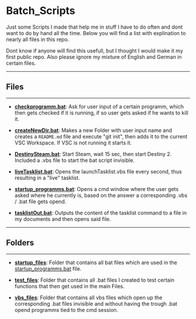 # **Batch_Scripts**

Just some Scripts I made that help me in stuff I have to do often and dont want to do by hand all the time.
Below you will find a list with explination to nearly all files in this repo.

Dont know if anyone will find this usefull, but I thought I would make it my first public repo.
Also please ignore my mixture of English and German in certain files.

---

## Files

---

- **[checkprogramm.bat](/checkprogramm.bat)**: Ask for user input of a certain programm, which then gets checked if it is running, if so user gets asked if he wants to kill it.

- **[createNewDir.bat](/createNewDir.bat)**: Makes a new Folder with user input name and creates a `README.md` file and execute "git init", then adds it to the current VSC Workspace. If VSC is not running it starts it.

- **[DestinySteam.bat](/DestinySteam.bat)**: Start Steam, wait 15 sec, then start Destiny 2. Included a .vbs file to start the bat script invisible.

- **[liveTasklist.bat](/liveTasklist.bat)**: Opens the launchTasklist.vbs file every second, thus resulting in a "live" tasklist.

- **[startup_programms.bat](/startup_programms.bat)**: Opens a cmd window where the user gets asked where he currently is, based on the answer a corresponding .vbs / .bat file gets opend.

- **[tasklistOut.bat](/tasklistOut.bat)**: Outputs the content of the tasklist command to a file in my documents and then opens said file.

---

## Folders

---

- **[startup_files](./startup_files)**: Folder that contains all bat files which are used in the [startup_programms.bat](./startup_programms.bat) file.

- **[test_files](./test_files)**: Folder that contains all .bat files I created to test certain functions that then get used in the main Files.

- **[vbs_files](./vbs_files)**: Folder that contains all vbs files which open up the corresponding .bat files invisible and without having the trough .bat opend programms tied to the cmd session.
